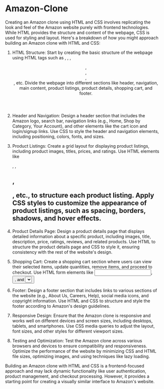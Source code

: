 # Amazon-Clone
Creating an Amazon clone using HTML and CSS involves replicating the look and feel of the Amazon website purely with frontend technologies. While HTML provides the structure and content of the webpage, CSS is used for styling and layout. Here's a breakdown of how you might approach building an Amazon clone with HTML and CSS:

1. HTML Structure:
Start by creating the basic structure of the webpage using HTML tags such as <html>, <head>, <body>, <header>, <nav>, <main>, <footer>, etc. Divide the webpage into different sections like header, navigation, main content, product listings, product details, shopping cart, and footer.

2. Header and Navigation:
Design a header section that includes the Amazon logo, search bar, navigation links (e.g., Home, Shop by Category, Your Account), and other elements like the cart icon and login/signup links. Use CSS to style the header and navigation elements, including positioning, colors, fonts, and sizes.

3. Product Listings:
Create a grid layout for displaying product listings, including product images, titles, prices, and ratings. Use HTML elements like <div>, <img>, <h2>, <p>, etc., to structure each product listing. Apply CSS styles to customize the appearance of product listings, such as spacing, borders, shadows, and hover effects.

4. Product Details Page:
Design a product details page that displays detailed information about a specific product, including images, title, description, price, ratings, reviews, and related products. Use HTML to structure the product details page and CSS to style it, ensuring consistency with the rest of the website's design.
5. Shopping Cart:
Create a shopping cart section where users can view their selected items, update quantities, remove items, and proceed to checkout. Use HTML form elements like <input>, <button>, and <select> to allow users to interact with their shopping cart. Style the shopping cart section with CSS to make it visually appealing and user friendly. 

6. Footer:
Design a footer section that includes links to various sections of the website (e.g., About Us, Careers, Help), social media icons, and copyright information.
Use HTML and CSS to structure and style the footer according to Amazon's design guidelines. 

7. Responsive Design:
Ensure that the Amazon clone is responsive and works well on different devices and screen sizes, including desktops, tablets, and smartphones.
Use CSS media queries to adjust the layout, font sizes, and other styles for different viewport sizes.

8. Testing and Optimization:
Test the Amazon clone across various browsers and devices to ensure compatibility and responsiveness. Optimize the performance of the website by minimizing CSS and HTML file sizes, optimizing images, and using techniques like lazy loading.

Building an Amazon clone with HTML and CSS is a frontend-focused approach and may lack dynamic functionality like user authentication, product management, and checkout processing. However, it provides a starting point for creating a visually similar interface to Amazon's website.
